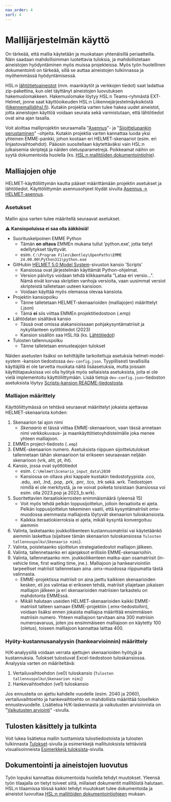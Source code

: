 ```yaml
---
nav_order: 4
sort: 4
---
```


# Mallijärjestelmän käyttö

On tärkeää, että mallia käytetään ja muokataan yhtenäisillä periaatteilla. 
Näin saadaan mahdollisimman luotettavia tuloksia, ja mahdollistetaan aineistojen  hyödyntäminen myös muissa projekteissa. 
Myös työn huolellinen dokumentointi on tärkeää, sillä se auttaa aineistojen tulkinnassa ja myöhemmässä hyödyntämisessä. 

HSL:n [lähtötietoaineistot](mallin_lahtotietotiedostot.md) (mm. maankäytöt ja verkkojen tiedot) saat ladattua zip-pakettina, kun olet täyttänyt aineistojen luovutuksen hakemuslomakkeen.
Hakemuslomake löytyy HSL:n Teams-ryhmästä EXT-Helmet, jonne saat käyttöoikeuden HSL:n Liikennejärjestelmäyksiköstä ([liikennemalli@hsl.fi](mailto:liikennemalli@hsl.fi)).
Kutakin projektia varten tulee hakea uudet aineistot, jotta aineistojen käyttöä voidaan seurata sekä varmistutaan, että lähtötiedot ovat aina ajan tasalla.

Voit aloittaa malliprojektin seuraamalla "[Asennus](kaytto-ohje.md)"- ja "[Sijoittelupankin perustaminen](sijopankki.md)" -ohjeita.
Kutakin projektia varten kannattaa luoda yksi yhteinen EMME-pankki, johon kootaan eri HELMET-skenaariot (esim. eri linjastovaihtoehdot).
Pääosin suositellaan käytettäväksi vain HSL:n julkaisemia skriptejä ja näiden oletusparametrejä.
Poikkeamat näihin on syytä dokumentoida huolella (ks. [HSL:n mallitöiden dokumentointiohje](HSL-toiden_dokumentointi.md)).

## Malliajojen ohje

HELMET-käyttöliittymän kautta pääset määrittämään projektin asetukset ja lähtötiedot. Käyttöliittymän asennusohjeet löydät sivulta [Asennus -> HELMET-asennus](https://hsldevcom.github.io/helmet-docs-h5/kaytto-ohje.html#helmet-asennus).

### Asetukset

Mallin ajoa varten tulee määritellä seuraavat asetukset. 

:warning: **Kansiopoluissa ei saa olla ääkkösiä!**

- Suorituskelpoinen EMME Python 
  - Tämän **on oltava** EMMEn mukana tullut ’python.exe’, jotta tietyt edellytykset täyttyvät.
  - esim. `C:\Program Files\Bentley\OpenPaths\EMME 24.00.00\Python311\python.exe`
- GitHubin [HELMET 5.0 Model System](https://github.com/HSLdevcom/helmet-model-system)-sivuston kansio ’Scripts’
  - Kansiossa ovat järjestelmän käyttämät Python-ohjelmat.
  - Version päivitys voidaan tehdä klikkaamalla "Lataa eri versio...". Nämä eivät korvaa skriptien vanhoja versioita, 
  vaan uusimmat versiot skripteistä talletetaan uuteen kansioon.
  - Voidaan käyttää myös olemassa olevaa kansiota.
- Projektin kansiopolku
  - Tänne talletetaan HELMET-skenaarioiden (malliajojen) määrittelyt (.json)
  - Tämä **ei** siis viittaa EMMEn projektitiedostoon (.emp)
- Lähtödatan sisältävä kansio
  - Tässä ovat omissa alakansioissaan pohjakysyntämatriisit ja nykytilanteen syöttötiedot (2023)
  - Kansion sisällön saa HSL:ltä (ks. [Lähtötiedot](mallin_lahtotietotiedostot.md))
- Tulosten tallennuspolku
  - Tänne talletetaan ennusteajojen tulokset

Näiden asetusten lisäksi on kehittäjille tarkoitettuja asetuksia helmet-model-system -kansion tiedostossa `dev-config.json`.
Tyypillisesti tavallisilla käyttäjillä ei ole tarvetta muokata näitä lisäasetuksia, mutta joissain käyttötapauksissa voi olla hyötyä myös sellaisista asetuksista, joita ei ole vielä implementoitu käyttöliittymään.
Lisää tietoja `dev-config.json`-tiedoston asetuksista löytyy 
[Scripts-kansion README-tiedostosta](https://github.com/HSLdevcom/helmet-model-system/tree/olusanya/Scripts#configuring-the-model-run-with-dev-configjson).

### Malliajon määrittely

Käyttöliittymässä on tehtävä seuraavat määrittelyt jokaista ajettavaa HELMET-skenaariota kohden:

1.	Skenaarion tai ajon nimi
    - *Skenaario* ei tässä viittaa EMME-skenaarioon, vaan tässä annetaan nimi verkkokuvaus- ja maankäyttötietoyhdistelmälle joka menee yhteen malliajoon.
2.	EMMEn project-tiedosto (`.emp`)
3.	EMME-skenaarion numero. 
   Asetuksista riippuen sijoittelutulokset tallennetaan tähän skenaarioon tai erikseen seuraavaan neljään skenarioon (vrk, aht, pt, iht).
4.	Kansio, jossa ovat syöttötiedot
    - esim. `C:\Helmet\Scenario_input_data\2030`
    - Kansiossa on oltava *yksi* kappale kustakin tiedostotyypista .cco, .edu, .ext, .lnd, .pop, .prk, .pnr, .tco, .trk sekä .wrk. 
      Tiedostojen nimillä ei ole merkitystä, ja ne voivat poiketa toisistaan (kansiossa voi esim. olla 2023.pop ja 2023_b.wrk).
5.	Suoritettavien iteraatiokierrosten enimmäismäärä (yleensä 15)
    - Voit myös tehdä pelkän loppusijoittelun, jolloin iteraatioita ei ajeta. Pelkän
      loppusijoittelun tekeminen vaatii, että kysyntämatriisit omx-muodossa aiemmasta malliajosta
      löytyvät skenaarion tuloskansiosta.
    - Kaikkia iteraatiokierroksia ei ajeta, mikäli kysyntä konvergoituu aiemmin
6.	Valinta, lasketaanko joukkoliikenteen kustannusmatriisi vai käytetäänkö aiemmin laskettua 
   (sijaitsee tämän skenaarion tuloskansiossa `Tulosten tallennuspolku\Skenaario nimi`).
7.  Valinta, poistetaanko sijoittelun strategiatiedostot malliajon jälkeen.
8.  Valinta, tallennetaanko eri ajanjaksot erillisiin EMME-skenaarioihin.
9.  Valinta, tallennetaanko mm. joukkoliikenteen matka-ajan osamatriisit (in-vehicle time, first
    waiting time, jne.). Malliajoon ja hankearviointiin tarpeelliset matriisit tallennetaan
    aina .omx-muodossa riippumatta tästä valinnasta.
    - EMME-projektissa matriisit on aina jaettu kaikkien skenaarioiden kesken, eli jos valintaa ei erikseen tehdä, matriisit yliajetaan jokaisen malliajon jälkeen ja eri skenaarioiden matriisien tarkastelu on mahdotonta EMMEssä.
    - Mikäli halutaan useiden HELMET-skenaarioiden kaikki EMME-matriisit talteen samaan
      EMME-projektiin (.emx-tiedostoihin), voidaan lisäksi ennen jokaista malliajoa määrittää
      ensimmäisen matriisin numero. Yhteen malliajoon tarvitaan aina 300 matriisin numeroavaruus,
      joten jos ensimmäiseen malliajoon on käytetty 100 (oletus), toiseen malliajoon kannattaa
      laittaa 400.

### Hyöty-kustannusanalyysin (hankearvioinnin) määrittely

H/K-analyysillä voidaan verrata ajettujen skenaarioiden hyötyjä ja kustannuksia. Tulokset tulostuvat Excel-tiedostoon tuloskansiossa. Analyysia varten on määriteltävä:

1. Vertailuvaihtoehdon (ve0) tuloskansio (`Tulosten tallennuspolku\Skenaarion nimi`)
2. Hankevaihtoehdon (ve1) tuloskansio

Jos ennusteita on ajettu kahdelle vuodelle (esim. 2040 ja 2060), vertailuvaihtoehto ja hankevaihtoehto on mahdollista määrittää toisellekin ennustevuodelle. Lisätietoa H/K-laskennasta ja vaikutusten arvioinnista on "[Vaikutusten arviointi](vaikutusten_arvionti.md)" -sivulla.

## Tulosten käsittely ja tulkinta

Voit lukea lisätietoa mallin tuottamista tulostiedostoista ja tulosten tulkinnasta [Tulokset](tulokset.md)-sivulla ja
esimerkkejä mallituloksista tehtävistä visualisoinneista [Esimerkkejä tuloksista](esimerkkeja_tuloksista.md)-sivulla.

## Dokumentointi ja aineistojen luovutus

Työn lopuksi kannattaa dokumentoida huolella tehdyt muutokset. 
Yleensä työn tilaajalla on tietyt toiveet siitä, millaiset dokumentit mallitöistä halutaan. 
HSL:n tilaamissa töissä kaikki tehdyt muutokset tulee dokumentoida ja aineistot luovuttaa [HSL:n mallitöiden dokumentointiohjeen](HSL-toiden_dokumentointi.md) mukaan.  
